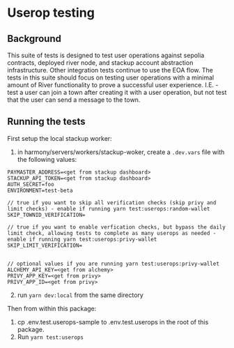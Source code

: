 # Userop testing

## Background

This suite of tests is designed to test user operations against sepolia contracts, deployed river node, and stackup account abstraction infrastructure. Other integration tests continue to use the EOA flow. The tests in this suite should focus on testing user operations with a minimal amount of River functionality to prove a successful user experience.
I.E. - test a user can join a town after creating it with a user operation, but not test that the user can send a message to the town.

## Running the tests

First setup the local stackup worker:

1. in harmony/servers/workers/stackup-woker, create a `.dev.vars` file with the following values:

```
PAYMASTER_ADDRESS=<get from stackup dashboard>
STACKUP_API_TOKEN=<get from stackup dashboard>
AUTH_SECRET=foo
ENVIRONMENT=test-beta

// true if you want to skip all verification checks (skip privy and limit checks) - enable if running yarn test:userops:random-wallet
SKIP_TOWNID_VERIFICATION=

// true if you want to enable verfication checks, but bypass the daily limit check, allowing tests to complete as many userops as needed - enable if running yarn test:userops:privy-wallet
SKIP_LIMIT_VERIFICATION=


// optional values if you are running yarn test:userops:privy-wallet
ALCHEMY_API_KEY=<get from alchemy>
PRIVY_APP_KEY=<get from privy>
PRIVY_APP_ID=<get from privy>
```

2. run `yarn dev:local` from the same directory

Then from within this package:

1. cp .env.test.userops-sample to .env.test.userops in the root of this package.
2. Run `yarn test:userops`
